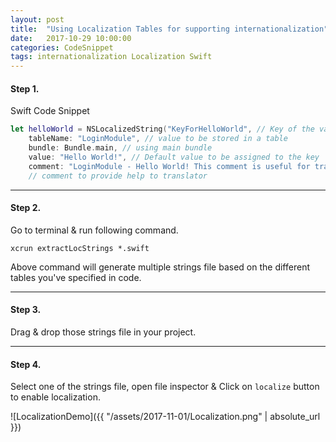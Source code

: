 ```yaml
---
layout: post
title:  "Using Localization Tables for supporting internationalization"
date:   2017-10-29 10:00:00
categories: CodeSnippet
tags: internationalization Localization Swift
---
```


#### Step 1.

Swift Code Snippet

```swift
let helloWorld = NSLocalizedString("KeyForHelloWorld", // Key of the value
	tableName: "LoginModule", // value to be stored in a table
	bundle: Bundle.main, // using main bundle
	value: "Hello World!", // Default value to be assigned to the key
	comment: "LoginModule - Hello World! This comment is useful for translator.") 
	// comment to provide help to translator
```

----

#### Step 2.

Go to terminal & run following command.

```
xcrun extractLocStrings *.swift
```

Above command will generate multiple strings file based on the different tables you've specified in code.

----

#### Step 3.

Drag & drop those strings file in your project.

----

#### Step 4.

Select one of the strings file, open file inspector & Click on `localize` button to enable localization.

![LocalizationDemo]({{ "/assets/2017-11-01/Localization.png" | absolute_url }})